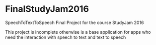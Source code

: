 # FinalStudyJam2016
SpeechToTextToSpeech Final Project for the course StudyJam 2016

This project is incomplete otherwise is a base application for apps who need the interaction with speech to text and text to speech
